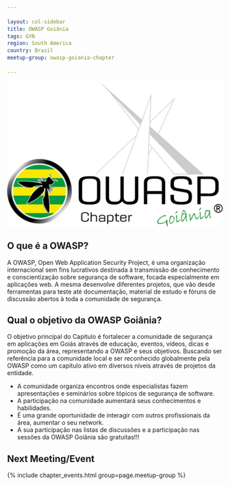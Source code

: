 ```yaml
---

layout: col-sidebar
title: OWASP Goiânia
tags: GYN
region: South America
country: Brazil
meetup-group: owasp-goiania-chapter

---
```


![OWASP GYN](/assets/images/OWASP-GYN-OFFICIAL-LOGO.png)

## O que é a OWASP?
A OWASP, Open Web Application Security Project, é uma organização internacional sem fins lucrativos destinada à transmissão de conhecimento e conscientização sobre segurança de software, focada especialmente em aplicações web. A mesma desenvolve diferentes projetos, que vão desde ferramentas para teste até documentação, material de estudo e fóruns de discussão abertos à toda a comunidade de segurança. 


## Qual o objetivo da OWASP Goiânia?
O objetivo principal do Capítulo é fortalecer a comunidade de segurança em aplicações em Goiás através de educação, eventos, vídeos, dicas e promoção da área, representando a OWASP e seus objetivos. Buscando ser referência para a comunidade local e ser reconhecido globalmente pela OWASP como um capítulo ativo em diversos níveis através de projetos da entidade.

- A comunidade organiza encontros onde especialistas fazem apresentações e seminários sobre tópicos de segurança de software.
- A participação na comunidade aumentará seus conhecimentos e habilidades.
- É uma grande oportunidade de interagir com outros profissionais da área, aumentar o seu network.
- A sua participação nas listas de discussões e a participação nas sessões da OWASP Goiânia são gratuitas!!!


<!-- Contribua com a OWASP Goiânia!
Gostaríamos de convidar as empresas da região que queiram nos ajudar, fornecendo um espaço ou apoiando o capítulo de alguma outra forma, em nos auxiliar em nossa missão de espalhar a segurança da informação em Goiânia!

Nos envia um [email](mailto:goiania-leaders@owasp.org) com mais detalhes ou entra em contato com um dos líderes para saber mais

## Quer fazer parte ou saber mais sobre a OWASP?
Os capítulos são liderados por líderes locais conforme a [Política de Capítulos](/www-policy/operational/chapters). As contribuições financeiras só devem ser feitas on-line usando o botão de doação on-line autorizado. 

Todos são bem-vindos e incentivados a participar de nossos [Projetos](/projects/), [Capítulos Locais](/chapters/), [Eventos](/events/), [Grupos Online](https://groups.google.com/a/owasp.com/), e [Community Slack Channel](https://owasp.slack.com/). Nós encorajamos especialmente a diversidade em todas as nossas iniciativas. O OWASP é um lugar fantástico para aprender sobre segurança de aplicações, para redes, e até mesmo para construir sua reputação como um especialista. Também encorajamos você a ser [tornar-se membro](/membership/) ou considerar uma [doação](/donate/) para apoiar nosso trabalho contínuo. !-->

## Next Meeting/Event
{% include chapter_events.html group=page.meetup-group %}

